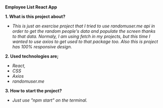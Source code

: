 **Employee List React App**

**1. What is this project about?**

- *This is just an exercise project that I tried to use randomuser.me api in order to get the random people's data and populate the screen thanks to that data. Normaly, I am using fetch in my projects, but this time I wanted to use axios to get used to that package too. Also this is project has 100% responsive design.*

**2. Used technologies are;**

- *React,*
- *CSS*
- *Axios*
- *randomuser.me*

**3. How to start the project?**

- *Just use "npm start" on the terminal.*